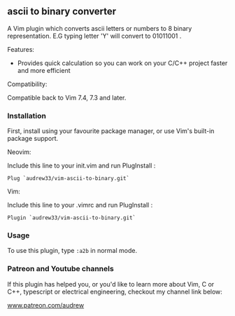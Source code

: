 ## ascii to binary converter

A Vim plugin which converts ascii letters or numbers to 8 binary representation. E.G typing letter 'Y' will convert to 01011001 . 

Features:

* Provides quick calculation so you can work on your C/C++ project faster and more efficient

Compatibility:

Compatible back to Vim 7.4, 7.3 and later.

### Installation

First, install using your favourite package manager, or use Vim's built-in package support.

Neovim:

Include this line to your init.vim and run PlugInstall :
```
Plug `audrew33/vim-ascii-to-binary.git`
```

Vim:

Include this line to your .vimrc and run PlugInstall :

```
Plugin `audrew33/vim-ascii-to-binary.git`
```

### Usage

To use this plugin, type `:a2b` in normal mode.

### Patreon and Youtube channels

If this plugin has helped you, or you'd like to learn more about Vim, C or C++, typescript or electrical engineering, checkout my channel link below:

www.patreon.com/audrew

